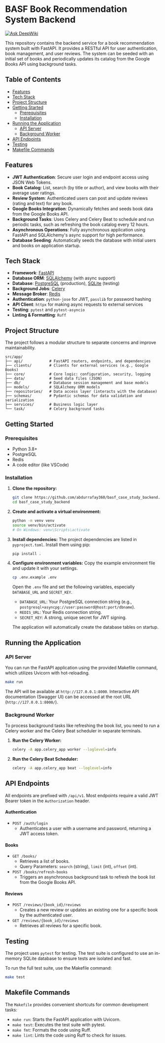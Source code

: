 # BASF Book Recommendation System Backend
[![Ask DeepWiki](https://devin.ai/assets/askdeepwiki.png)](https://deepwiki.com/ABDURRAFAY360/BASF_Case_Study_Backend)

This repository contains the backend service for a book recommendation system built with FastAPI. It provides a RESTful API for user authentication, book management, and user reviews. The system can be seeded with an initial set of books and periodically updates its catalog from the Google Books API using background tasks.

## Table of Contents
- [Features](#features)
- [Tech Stack](#tech-stack)
- [Project Structure](#project-structure)
- [Getting Started](#getting-started)
  - [Prerequisites](#prerequisites)
  - [Installation](#installation)
- [Running the Application](#running-the-application)
  - [API Server](#api-server)
  - [Background Worker](#background-worker)
- [API Endpoints](#api-endpoints)
- [Testing](#testing)
- [Makefile Commands](#makefile-commands)

## Features
- **JWT Authentication**: Secure user login and endpoint access using JSON Web Tokens.
- **Book Catalog**: List, search (by title or author), and view books with their average user ratings.
- **Review System**: Authenticated users can post and update reviews (rating and text) for any book.
- **Google Books Integration**: Dynamically fetches and seeds book data from the Google Books API.
- **Background Tasks**: Uses Celery and Celery Beat to schedule and run periodic tasks, such as refreshing the book catalog every 12 hours.
- **Asynchronous Operations**: Fully asynchronous application using FastAPI and SQLAlchemy's async support for high performance.
- **Database Seeding**: Automatically seeds the database with initial users and books on application startup.

## Tech Stack
- **Framework**: [FastAPI](https://fastapi.tiangolo.com/)
- **Database ORM**: [SQLAlchemy](https://www.sqlalchemy.org/) (with async support)
- **Database**: [PostgreSQL](https://www.postgresql.org/) (production), [SQLite](https://www.sqlite.org/) (testing)
- **Background Jobs**: [Celery](https://docs.celeryq.dev/en/stable/)
- **Message Broker**: [Redis](https://redis.io/)
- **Authentication**: `python-jose` for JWT, `passlib` for password hashing
- **API Client**: `httpx` for making async requests to external services
- **Testing**: `pytest` and `pytest-asyncio`
- **Linting & Formatting**: `Ruff`

## Project Structure
The project follows a modular structure to separate concerns and improve maintainability.

```
src/app/
├── api/            # FastAPI routers, endpoints, and dependencies
├── clients/        # Clients for external services (e.g., Google Books)
├── core/           # Core logic: configuration, security, logging
├── data/           # Seed data files (JSON)
├── db/             # Database session management and base models
├── models/         # SQLAlchemy ORM models
├── repositories/   # Data access layer (interacts with the database)
├── schemas/        # Pydantic schemas for data validation and serialization
├── services/       # Business logic layer
└── task/           # Celery background tasks
```

## Getting Started

### Prerequisites
- Python 3.8+
- PostgreSQL
- Redis
- A code editor (like VSCode)

### Installation
1.  **Clone the repository:**
    ```sh
    git clone https://github.com/abdurrafay360/basf_case_study_backend.git
    cd basf_case_study_backend
    ```

2.  **Create and activate a virtual environment:**
    ```sh
    python -m venv venv
    source venv/bin/activate
    # On Windows: venv\Scripts\activate
    ```

3.  **Install dependencies:**
    The project dependencies are listed in `pyproject.toml`. Install them using pip:
    ```sh
    pip install .
    ```

4.  **Configure environment variables:**
    Copy the example environment file and update it with your settings.
    ```sh
    cp .env.example .env
    ```
    Open the `.env` file and set the following variables, especially `DATABASE_URL` and `SECRET_KEY`.
    - `DATABASE_URL`: Your PostgreSQL connection string (e.g., `postgresql+asyncpg://user:password@host:port/dbname`).
    - `REDIS_URL`: Your Redis connection string.
    - `SECRET_KEY`: A strong, unique secret for JWT signing.

    The application will automatically create the database tables on startup.

## Running the Application

### API Server
You can run the FastAPI application using the provided Makefile command, which utilizes Uvicorn with hot-reloading.

```sh
make run
```
The API will be available at `http://127.0.0.1:8000`. Interactive API documentation (Swagger UI) can be accessed at the root URL (`http://127.0.0.1:8000/`).

### Background Worker
To process background tasks like refreshing the book list, you need to run a Celery worker and the Celery Beat scheduler in separate terminals.

1.  **Run the Celery Worker:**
    ```sh
    celery -A app.celery_app worker --loglevel=info
    ```

2.  **Run the Celery Beat Scheduler:**
    ```sh
    celery -A app.celery_app beat --loglevel=info
    ```

## API Endpoints
All endpoints are prefixed with `/api/v1`. Most endpoints require a valid JWT Bearer token in the `Authorization` header.

#### Authentication
- `POST /auth/login`
  - Authenticates a user with a username and password, returning a JWT access token.

#### Books
- `GET /books/`
  - Retrieves a list of books.
  - Query Parameters: `search` (string), `limit` (int), `offset` (int).
- `POST /books/refresh-books`
  - Triggers an asynchronous background task to refresh the book list from the Google Books API.

#### Reviews
- `POST /reviews/{book_id}/reviews`
  - Creates a new review or updates an existing one for a specific book by the authenticated user.
- `GET /reviews/{book_id}/reviews`
  - Retrieves all reviews for a specific book.

## Testing
The project uses `pytest` for testing. The test suite is configured to use an in-memory SQLite database to ensure tests are isolated and fast.

To run the full test suite, use the Makefile command:
```sh
make test
```

## Makefile Commands
The `Makefile` provides convenient shortcuts for common development tasks:

- `make run`: Starts the FastAPI application with Uvicorn.
- `make test`: Executes the test suite with pytest.
- `make fmt`: Formats the code using Ruff.
- `make lint`: Lints the code using Ruff to check for issues.